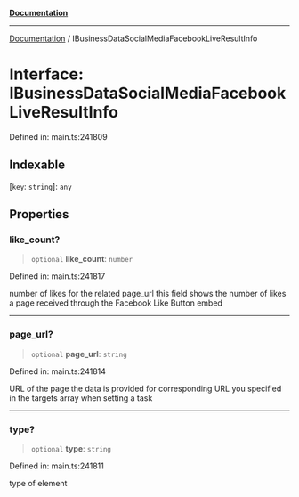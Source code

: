 [**Documentation**](../README.md)

***

[Documentation](../README.md) / IBusinessDataSocialMediaFacebookLiveResultInfo

# Interface: IBusinessDataSocialMediaFacebookLiveResultInfo

Defined in: main.ts:241809

## Indexable

\[`key`: `string`\]: `any`

## Properties

### like\_count?

> `optional` **like\_count**: `number`

Defined in: main.ts:241817

number of likes for the related page_url
this field shows the number of likes a page received through the Facebook Like Button embed

***

### page\_url?

> `optional` **page\_url**: `string`

Defined in: main.ts:241814

URL of the page the data is provided for
corresponding URL you specified in the targets array when setting a task

***

### type?

> `optional` **type**: `string`

Defined in: main.ts:241811

type of element
